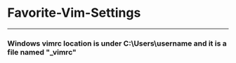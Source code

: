 # Favorite-Vim-Settings
---
### Windows vimrc location is under C:\Users\username and it is a file named "_vimrc" 


